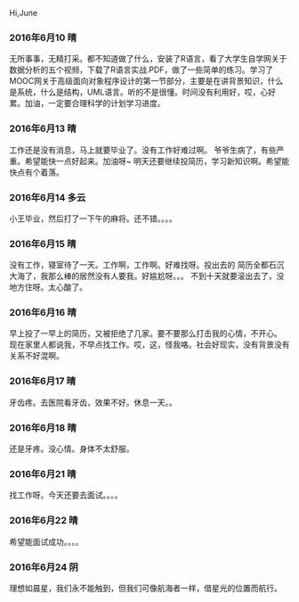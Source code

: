 Hi,June

### 2016年6月10 晴

无所事事，无精打采。都不知道做了什么，安装了R语言，看了大学生自学网关于数据分析的五个视频，下载了R语言实战.PDF，做了一些简单的练习。学习了MOOC网关于高级面向对象程序设计的第一节部分，主要是在讲背景知识，什么是系统，什么是结构，UML语言。听的不是很懂。时间没有利用好，哎，心好累。加油，一定要合理科学的计划学习进度。



### 2016年6月13  晴

工作还是没有消息，马上就要毕业了。没有工作好难过啊。
爷爷生病了，有些严重。希望能快一点好起来。加油呀~
明天还要继续投简历，学习新知识啊。希望能快点有个着落。

### 2016年6月14  多云
小王毕业，然后打了一下午的麻将。还不错。。。。

### 2016年6月15  晴
没有工作，寝室待了一天。工作啊，工作啊。好难找呀。投出去的
简历全都石沉大海了，我那么棒的居然没有人要我。好尴尬呀。。。
不到十天就要滚出去了，没地方住呀。太心酸了。

### 2016年6月16  晴
早上投了一早上的简历，又被拒绝了几家。要不要那么打击我的心情，不开心。
现在家里人都说我，不早点找工作。哎，这，怪我咯。社会好现实，没有背景没有关系不好混啊。

### 2016年6月17 晴
牙齿疼。去医院看牙齿，效果不好。休息一天。。

### 2016年6月18 晴
还是牙疼。没心情。身体不太舒服。


### 2016年6月21 晴
找工作呀。今天还要去面试。。。。

### 2016年6月22 晴
希望能面试成功。。。。

### 2016年6月24 阴
理想如晨星，我们永不能触到，但我们可像航海者一样，借星光的位置而航行。